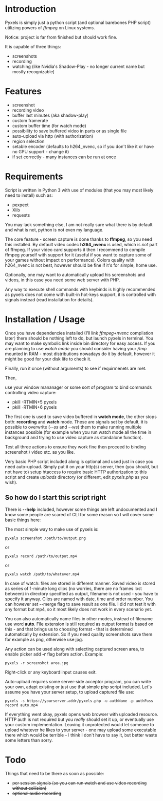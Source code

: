 # Introduction
Pyxels is simply just a python script (and optional barebones PHP script) utilizing powers of *ffmpeg* on Linux systems.

Notice: project is far from finished but should work fine.

It is capable of three things:
* screenshots
* recording
* watching (like Nvidia's Shadow-Play - no longer current name but mostly recognizable)

# Features
* screenshot
* recording video
* buffer last minutes (aka shadow-play)
* custom framerate
* custom buffer time (for watch mode)
* possibility to save buffered video in parts or as single file
* auto-upload via http (with authorization)
* region selection
* setable encoder (defaults to h264_nvenc, so if you don't like it or have no GPU support - change it)
* if set correctly - many instances can be run at once

# Requirements
Script is written in Python 3 with use of modules (that you may most likely need to install) such as:
* pexpect
* Xlib
* requests

You may lack something else, I am not really sure what there is by default and what is not, python is not even my language.

The core feature - screen capture is done thanks to **ffmpeg**, so you need this installed. By default video codec **h264_nvenc** is used, which is *not* part of ffmpeg. If your video card supports it then I recommend to compile ffmpeg yourself with support for it (useful if you want to capture some of your games without impact on performance). Colors quality with h264_nvenc is not best, however should be fine if it's for simple, home use.

Optionally, one may want to automatically upload his screenshots and videos, in this case you need some web server with PHP.

Any way to execute shell commands with keybinds is highly recommended as pyxels does not come with built-in hot-keys support, it is controlled with signals instead (read installation for details).

# Installation / Usage
Once you have dependencies installed (I'll link *ffmpeg+nvenc* compilation later) there should be nothing left to do, but launch pyxels in terminal. You may want to make symbolic link inside bin directory for easy access. If you are planning to use *watch mode* you should consider having your */tmp* mounted in RAM - most distributions nowadays do it by default, however it might be good for your disk life to check it.

Finally, run it once (without arguments) to see if requirmenets are met.

Then,

use your window mananager or some sort of program to bind commands controlling video capture:
* pkill -RTMIN+5 pyxels
* pkill -RTMIN+6 pyxels

The first one is used to save video buffered in **watch mode**, the other stops both: **recording** and **watch** mode. These are signals set by default,
it is possible to overwrite (*--ss* and *--ws*) them to make running multiple instances possible (for example when you run watch mode all the time in background and trying to use video capture as standalone function).

Test all three actions to ensure they work fine then proceed to binding screenshot / video etc. as you like.

Very basic PHP script included along is optional and used just in case you need auto-upload. Simply put it on your http(s) server, then (you should, but not have to) setup htaccess to require basic HTTP authorization to this script and create *uploads* directory (or different, edit *pyxels.php* as you wish).

## So how do I start this script right
There is **--help** included, however some things are left undocumented and I know some people are scared of CLI for some reason so I will cover some basic things here:

The most simple way to make use of pyxels is:
```
pyxels screenshot /path/to/output.png
```
or
```
pyxels record /path/to/output.mp4
```
or
```
pyxels watch /path/to/whatever.mp4
```
In case of watch: files are stored in different manner. Saved video is stored as series of 1-minute long clips (no worries, there are no frames lost between) in directory specified as output, filename is not used - you have to specify it anyway. Clips are named with date, time and order number.
You can however set --merge flag to save result as one file. I did not test it with any format but mp4, so it most likely does not work in every scenario yet.

You can also automatically name files in other modes, instead of filename use word **auto**. File extension is still required as output format is based on this - and that brings us to choosing format - that is determined automatically by extension. So if you need quality screenshots save them for example as png, otherwise use jpg.

Any action can be used along with selecting captured screen area, to enable picker add **-r** flag before action. Example:
```
pyxels -r screenshot area.jpg
```
Right-click or any keyboard input causes exit.

Auto-upload requires some server-side acceptor program, you can write your own, adapt existing or just use that simple php script included. Let's assume you have your server setup, to upload captured file use:
```
pyxels -s https://yourserver.addr/pyxels.php -u authName -p authPass record auto.mp4
```
If everything went okay, pyxels opens web browser with uploaded resource.
HTTP auth is not required but you *really* should set it up, or eventually use your custom implementation. Leaving it unprotected would let someone to upload whatever he likes to your server - one may upload some executable there which would be terrible - I think I don't have to say it, but better waste some letters than sorry.

# Todo
Things that need to be there as soon as possible:
* ~~per session signals (so you can run watch and use video recording without collision)~~
* ~~optional audio recording~~
